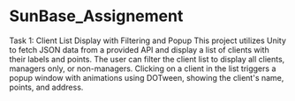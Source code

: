 # SunBase_Assignement
 Task 1: Client List Display with Filtering and Popup  This project utilizes Unity to fetch JSON data from a provided API and display a list of clients with their labels and points. The user can filter the client list to display all clients, managers only, or non-managers. Clicking on a client in the list triggers a popup window with animations using DOTween, showing the client's name, points, and address.

